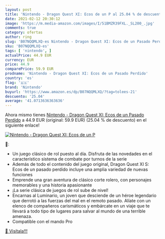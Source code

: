 ```yaml
---
layout: post
title: 'Nintendo - Dragon Quest XI: Ecos de un P al 25.04 % de descuento'
date: 2021-02-12 20:30:12
image: 'https://m.media-amazon.com/images/I/51BMZR39FXL._SL200_.jpg'
comments: true
category: ofertas
author: ring
slug: 'B07NQQMLXQ-es Nintendo - Dragon Quest XI: Ecos de un Pasado Perdido'
sku: 'B07NQQMLXQ-es'
tags: [ 'nintendo', ]
actualPrice: 44.9 EUR
currency: EUR
price: 44.9
comparePrice: 59.9 EUR
prodname: 'Nintendo - Dragon Quest XI: Ecos de un Pasado Perdido'
country: 'es'
flag: '🇪🇸'
brand: 'Nintendo'
buyurl: 'https://www.amazon.es/dp/B07NQQMLXQ/?tag=tolees-21'
descuento: '25.04'
average: '41.0713636363636'
---
```


Ahora mismo tienes [Nintendo - Dragon Quest XI: Ecos de un Pasado Perdido](https://www.amazon.es/dp/B07NQQMLXQ/?tag=tolees-21) a 44.9 EUR (original: 59.9 EUR) (25.04 %  de descuento) en el siguiente enlace!

[![Nintendo - Dragon Quest XI: Ecos de un P](https://m.media-amazon.com/images/I/51BMZR39FXL._SL200_.jpg)](https://www.amazon.es/dp/B07NQQMLXQ/?tag=tolees-21)

🔎:

- Un juego clásico de rol puesto al día. Disfruta de las novedades en el característico sistema de combate por turnos de la serie
- Además de todo el contenido del juego original, Dragon Quest XI S: Ecos de un pasado perdido incluye una amplia variedad de nuevas funciones
- Emprende una gran aventura de clásico corte rolero, con personajes memorables y una historia apasionante
- ¡La serie clásica de juegos de rol sube de nivel!
- Encarnas al Luminario, un joven que desciende de un héroe legendario que derrotó a las fuerzas del mal en el remoto pasado. Alíate con un elenco de compañeros carismáticos y embárcate en un viaje que te llevará a todo tipo de lugares para salvar al mundo de una terrible amenaza.
- Compatible con el mando Pro

[🛒 Visítala!!!](https://www.amazon.es/dp/B07NQQMLXQ/?tag=tolees-21)
